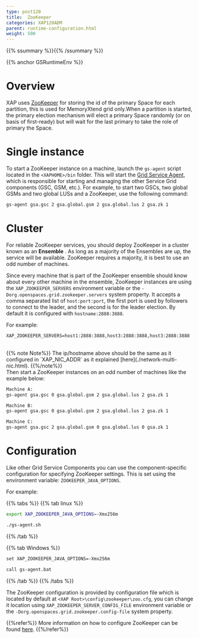 ```yaml
---
type: post120
title:  ZooKeeper
categories: XAP120ADM
parent: runtime-configuration.html
weight: 500
---
```


{{% ssummary %}}{{% /ssummary %}}




{{% anchor GSRuntimeEnv %}}

# Overview

XAP uses [ZooKeeper](http://zookeeper.apache.org/) for storing the id of the primary Space for each partition, this is used for MemoryXtend grid only.When a partition is started, the primary election mechanism will elect a primary Space randomly (or on basis of first-ready) but will wait for the last primary to take the role of primary the Space.

# Single instance

To start a ZooKeeper instance on a machine, launch the `gs-agent` script located in the `<XAPHOME>/bin` folder. This will start the [Grid Service Agent](/product_overview/service-grid.html#gsa), which is responsible for starting and managing the other Service Grid components (GSC, GSM, etc.). For example, to start two GSCs, two global GSMs and two global LUSs and a ZooKeeper, use the following command:


```xml
gs-agent gsa.gsc 2 gsa.global.gsm 2 gsa.global.lus 2 gsa.zk 1
```

# Cluster

For reliable ZooKeeper services, you should deploy ZooKeeper in a cluster known as an **Ensemble** . As long as a majority of the Ensembles are up, the service will be available. ZooKeeper requires a majority, it is best to use an odd number of machines.

Since every machine that is part of the ZooKeeper ensemble should know about every other machine in the ensemble, ZooKeeper instances are using the `XAP_ZOOKEEPER_SERVERS` environment variable or the `-Dorg.openspaces.grid.zookeeper.servers` system property. It accepts a comma separated list of `host:port:port`, the first port is used by followers to connect to the leader, and the second is for the leader election. By default it is configured with `hostname:2888:3888`.

For example:
```command
XAP_ZOOKEEPER_SERVERS=host1:2888:3888,host3:2888:3888,host3:2888:3888
```
<br>
{{% note Note%}}
The ip/hostname above should be the same as it configured in `XAP_NIC_ADDR` as it explained [here](./network-multi-nic.html).
{{%/note%}}
<br>
Then start a ZooKeeper instances on an odd number of machines like the example below:

```xml
Machine A:
gs-agent gsa.gsc 0 gsa.global.gsm 2 gsa.global.lus 2 gsa.zk 1

Machine B:
gs-agent gsa.gsc 0 gsa.global.gsm 2 gsa.global.lus 2 gsa.zk 1

Machine C:
gs-agent gsa.gsc 2 gsa.global.gsm 0 gsa.global.lus 0 gsa.zk 1
```

# Configuration

Like other Grid Service Components you can use the component-specific configuration for specifying ZooKeeper settings. This is set using the environment variable: `ZOOKEEPER_JAVA_OPTIONS`.

For example:

{{% tabs %}}
{{% tab linux %}}

```bash
export XAP_ZOOKEEPER_JAVA_OPTIONS=-Xmx256m

./gs-agent.sh
```

{{% /tab %}}

{{% tab Windows %}}

```xml
set XAP_ZOOKEEPER_JAVA_OPTIONS=-Xmx256m

call gs-agent.bat
```
{{% /tab %}}
{{% /tabs %}}


The ZooKeeper configuration is provided by configuration file which is located by default at `<XAP Root>\config\zookeeper\zoo.cfg`, you can change it location using `XAP_ZOOKEEPER_SERVER_CONFIG_FILE` environment variable or the `-Dorg.openspaces.grid.zookeeper.config-file` system property.

{{%refer%}}
More information on how to configure ZooKeeper can be found [here](https://zookeeper.apache.org/doc/r3.4.2/zookeeperAdmin.html#sc_configuration).
{{%/refer%}}
